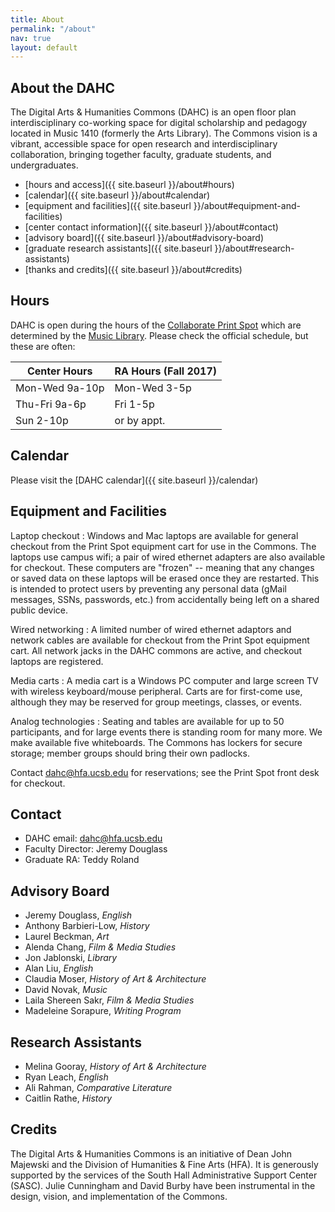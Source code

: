 ```yaml
---
title: About
permalink: "/about"
nav: true
layout: default
---
```


## About the DAHC

The Digital Arts & Humanities Commons (DAHC) is an open floor plan interdisciplinary co-working space for digital scholarship and pedagogy located in Music 1410 (formerly the Arts Library). The Commons vision is a vibrant, accessible space for open research and interdisciplinary collaboration, bringing together faculty, graduate students, and undergraduates.

* [hours and access]({{ site.baseurl }}/about#hours)
* [calendar]({{ site.baseurl }}/about#calendar)
* [equipment and facilities]({{ site.baseurl }}/about#equipment-and-facilities)
* [center contact information]({{ site.baseurl }}/about#contact)
* [advisory board]({{ site.baseurl }}/about#advisory-board)
* [graduate research assistants]({{ site.baseurl }}/about#research-assistants)
* [thanks and credits]({{ site.baseurl }}/about#credits)

<!-- [policies]({{ site.baseurl }}/about#policies) -->

## Hours

DAHC is open during the hours of the [Collaborate Print Spot](http://www.collaborate.ucsb.edu/services/student/printing) which are determined by the [Music Library](https://www.library.ucsb.edu/hours). Please check the official schedule, but these are often:

| Center Hours    | RA Hours (Fall 2017) |
|-----------------|----------------------|
| Mon-Wed  9a-10p | Mon-Wed 3-5p |
| Thu-Fri   9a-6p | Fri 1-5p     |
| Sun      2-10p  | or by appt.  |

## Calendar

Please visit the [DAHC calendar]({{ site.baseurl }}/calendar)


## Equipment and Facilities

Laptop checkout
: Windows and Mac laptops are available for general checkout from the Print Spot equipment cart for use in the Commons. The laptops use campus wifi; a pair of wired ethernet adapters are also available for checkout. These computers are "frozen" -- meaning that any changes or saved data on these laptops will be erased once they are restarted. This is intended to protect users by preventing any personal data (gMail messages, SSNs, passwords, etc.) from accidentally being left on a shared public device.

Wired networking
: A limited number of wired ethernet adaptors and network cables are available for checkout from the Print Spot equipment cart. All network jacks in the DAHC commons are active, and checkout laptops are registered.

Media carts
: A media cart is a Windows PC computer and large screen TV with wireless keyboard/mouse peripheral. Carts are for first-come use, although they may be reserved for group meetings, classes, or events.

Analog technologies
: Seating and tables are available for up to 50 participants, and for large events there is standing room for many more. We make available five whiteboards. The Commons has lockers for secure storage; member groups should bring their own padlocks.

Contact <dahc@hfa.ucsb.edu> for reservations; see the Print Spot front desk for checkout.

## Contact

- DAHC email: <dahc@hfa.ucsb.edu>
- Faculty Director: Jeremy Douglass
- Graduate RA: Teddy Roland

## Advisory Board

- Jeremy Douglass, *English*
- Anthony Barbieri-Low, *History*
- Laurel Beckman, *Art*
- Alenda Chang, *Film & Media Studies*
- Jon Jablonski, *Library*
- Alan Liu, *English*	
- Claudia Moser, *History of Art & Architecture*
- David Novak, *Music*
- Laila Shereen Sakr, *Film & Media Studies*
- Madeleine Sorapure, *Writing Program*

## Research Assistants
- Melina Gooray, *History of Art & Architecture*
- Ryan Leach, *English*
- Ali Rahman, *Comparative Literature*
- Caitlin Rathe, *History*

## Credits

The Digital Arts & Humanities Commons is an initiative of Dean John Majewski and the Division of Humanities & Fine Arts (HFA). It is generously supported by the services of the South Hall Administrative Support Center (SASC). Julie Cunningham and David Burby have been instrumental in the design, vision, and implementation of the Commons.

<!-- Summer RAs -->

<!-- Policies -->